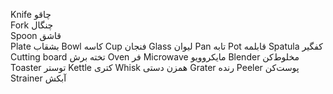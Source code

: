 
Knife
چاقو
<br>
Fork
چنگال
<br>
Spoon
قاشق
<br>
Plate
بشقاب
Bowl
کاسه
Cup
فنجان
Glass
لیوان
Pan
تابه
Pot
قابلمه
Spatula
کفگیر
Cutting board
تخته برش
Oven
فر
Microwave
مایکروویو
Blender
مخلوط‌کن
Toaster
توستر
Kettle
کتری
Whisk
همزن دستی
Grater
رنده
Peeler
پوست‌کن
Strainer
آبکش

